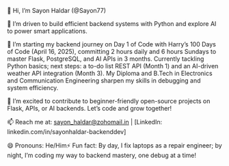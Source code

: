 👋 Hi, I’m Sayon Haldar (@Sayon77)

👀 I’m driven to build efficient backend systems with Python and explore AI to power smart applications.

🌱 I’m starting my backend journey on Day 1 of Code with Harry’s 100 Days of Code (April 16, 2025), committing 2 hours daily and 6 hours Sundays to master Flask, PostgreSQL, and AI APIs in 3 months. Currently tackling Python basics; next steps: a to-do list REST API (Month 1) and an AI-driven weather API integration (Month 3). My Diploma and B.Tech in Electronics and Communication Engineering sharpen my skills in debugging and system efficiency.

💞️ I’m excited to contribute to beginner-friendly open-source projects on Flask, APIs, or AI backends. Let’s code and grow together!

📫 Reach me at: sayon_haldar@zohomail.in | [LinkedIn: linkedin.com/in/sayonhaldar-backenddev]

😄 Pronouns: He/Him⚡ Fun fact: By day, I fix laptops as a repair engineer; by night, I’m coding my way to backend mastery, one debug at a time!
